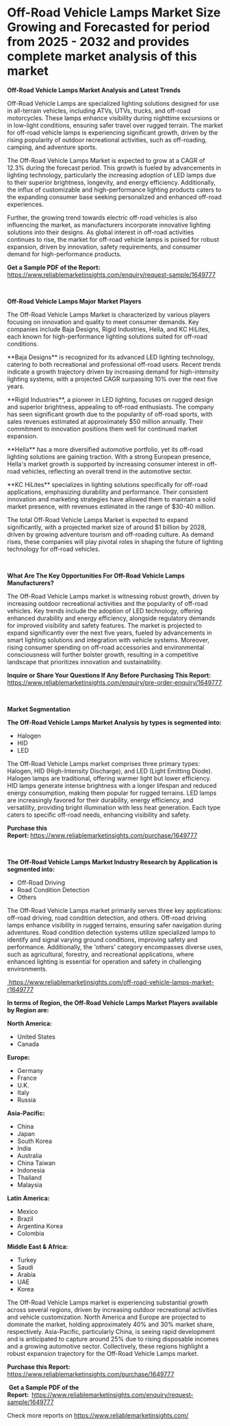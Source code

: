 <p><h1>Off-Road Vehicle Lamps Market Size Growing and Forecasted for period from 2025 - 2032 and provides complete market analysis of this market</h1></p><p><strong>Off-Road Vehicle Lamps Market Analysis and Latest Trends</strong></p>
<p><p>Off-Road Vehicle Lamps are specialized lighting solutions designed for use in all-terrain vehicles, including ATVs, UTVs, trucks, and off-road motorcycles. These lamps enhance visibility during nighttime excursions or in low-light conditions, ensuring safer travel over rugged terrain. The market for off-road vehicle lamps is experiencing significant growth, driven by the rising popularity of outdoor recreational activities, such as off-roading, camping, and adventure sports. </p><p>The Off-Road Vehicle Lamps Market is expected to grow at a CAGR of 12.3% during the forecast period. This growth is fueled by advancements in lighting technology, particularly the increasing adoption of LED lamps due to their superior brightness, longevity, and energy efficiency. Additionally, the influx of customizable and high-performance lighting products caters to the expanding consumer base seeking personalized and enhanced off-road experiences. </p><p>Further, the growing trend towards electric off-road vehicles is also influencing the market, as manufacturers incorporate innovative lighting solutions into their designs. As global interest in off-road activities continues to rise, the market for off-road vehicle lamps is poised for robust expansion, driven by innovation, safety requirements, and consumer demand for high-performance products.</p></p>
<p><strong>Get a Sample PDF of the Report:&nbsp;</strong> <a href="https://www.reliablemarketinsights.com/enquiry/request-sample/1649777?utm_campaign=2642&utm_medium=2&utm_source=Github&utm_content=ia&utm_term=26032025&utm_id=off-road-vehicle-lamps">https://www.reliablemarketinsights.com/enquiry/request-sample/1649777</a></p>
<p>&nbsp;</p>
<p><strong>Off-Road Vehicle Lamps Major Market Players</strong></p>
<p><p>The Off-Road Vehicle Lamps Market is characterized by various players focusing on innovation and quality to meet consumer demands. Key companies include Baja Designs, Rigid Industries, Hella, and KC HiLites, each known for high-performance lighting solutions suited for off-road conditions.</p><p>**Baja Designs** is recognized for its advanced LED lighting technology, catering to both recreational and professional off-road users. Recent trends indicate a growth trajectory driven by increasing demand for high-intensity lighting systems, with a projected CAGR surpassing 10% over the next five years.</p><p>**Rigid Industries**, a pioneer in LED lighting, focuses on rugged design and superior brightness, appealing to off-road enthusiasts. The company has seen significant growth due to the popularity of off-road sports, with sales revenues estimated at approximately $50 million annually. Their commitment to innovation positions them well for continued market expansion.</p><p>**Hella** has a more diversified automotive portfolio, yet its off-road lighting solutions are gaining traction. With a strong European presence, Hella's market growth is supported by increasing consumer interest in off-road vehicles, reflecting an overall trend in the automotive sector.</p><p>**KC HiLites** specializes in lighting solutions specifically for off-road applications, emphasizing durability and performance. Their consistent innovation and marketing strategies have allowed them to maintain a solid market presence, with revenues estimated in the range of $30-40 million.</p><p>The total Off-Road Vehicle Lamps Market is expected to expand significantly, with a projected market size of around $1 billion by 2028, driven by growing adventure tourism and off-roading culture. As demand rises, these companies will play pivotal roles in shaping the future of lighting technology for off-road vehicles.</p></p>
<p>&nbsp;</p>
<p><strong>What Are The Key Opportunities For Off-Road Vehicle Lamps Manufacturers?</strong></p>
<p><p>The Off-Road Vehicle Lamps market is witnessing robust growth, driven by increasing outdoor recreational activities and the popularity of off-road vehicles. Key trends include the adoption of LED technology, offering enhanced durability and energy efficiency, alongside regulatory demands for improved visibility and safety features. The market is projected to expand significantly over the next five years, fueled by advancements in smart lighting solutions and integration with vehicle systems. Moreover, rising consumer spending on off-road accessories and environmental consciousness will further bolster growth, resulting in a competitive landscape that prioritizes innovation and sustainability.</p></p>
<p><strong>Inquire or Share Your Questions If Any Before Purchasing This Report:</strong> <a href="https://www.reliablemarketinsights.com/enquiry/pre-order-enquiry/1649777?utm_campaign=2642&utm_medium=2&utm_source=Github&utm_content=ia&utm_term=26032025&utm_id=off-road-vehicle-lamps">https://www.reliablemarketinsights.com/enquiry/pre-order-enquiry/1649777</a></p>
<p>&nbsp;</p>
<p><strong>Market Segmentation</strong></p>
<p><strong>The Off-Road Vehicle Lamps Market Analysis by types is segmented into:</strong></p>
<p><ul><li>Halogen</li><li>HID</li><li>LED</li></ul></p>
<p><p>The Off-Road Vehicle Lamps market comprises three primary types: Halogen, HID (High-Intensity Discharge), and LED (Light Emitting Diode). Halogen lamps are traditional, offering warmer light but lower efficiency. HID lamps generate intense brightness with a longer lifespan and reduced energy consumption, making them popular for rugged terrains. LED lamps are increasingly favored for their durability, energy efficiency, and versatility, providing bright illumination with less heat generation. Each type caters to specific off-road needs, enhancing visibility and safety.</p></p>
<p><strong>Purchase this Report:&nbsp;</strong><a href="https://www.reliablemarketinsights.com/purchase/1649777?utm_campaign=2642&utm_medium=2&utm_source=Github&utm_content=ia&utm_term=26032025&utm_id=off-road-vehicle-lamps">https://www.reliablemarketinsights.com/purchase/1649777</a></p>
<p>&nbsp;</p>
<p><strong>The Off-Road Vehicle Lamps Market Industry Research by Application is segmented into:</strong></p>
<p><ul><li>Off-Road Driving</li><li>Road Condition Detection</li><li>Others</li></ul></p>
<p><p>The Off-Road Vehicle Lamps market primarily serves three key applications: off-road driving, road condition detection, and others. Off-road driving lamps enhance visibility in rugged terrains, ensuring safer navigation during adventures. Road condition detection systems utilize specialized lamps to identify and signal varying ground conditions, improving safety and performance. Additionally, the 'others' category encompasses diverse uses, such as agricultural, forestry, and recreational applications, where enhanced lighting is essential for operation and safety in challenging environments.</p></p>
<p><a href="https://www.reliablemarketinsights.com/off-road-vehicle-lamps-market-r1649777?utm_campaign=2642&utm_medium=2&utm_source=Github&utm_content=ia&utm_term=26032025&utm_id=off-road-vehicle-lamps">&nbsp;https://www.reliablemarketinsights.com/off-road-vehicle-lamps-market-r1649777</a></p>
<p><strong>In terms of Region, the Off-Road Vehicle Lamps Market Players available by Region are:</strong></p>
<p>
    <p> <strong> North America: </strong>
        <ul>
            <li>United States</li>
            <li>Canada</li>
        </ul>
        </p> 
    <p> <strong> Europe: </strong>
        <ul>
            <li>Germany</li>
            <li>France</li>
            <li>U.K.</li>
            <li>Italy</li>
            <li>Russia</li>
        </ul>
        </p> 
    <p> <strong> Asia-Pacific: </strong>
        <ul>
            <li>China</li>
            <li>Japan</li>
            <li>South Korea</li>
            <li>India</li>
            <li>Australia</li>
            <li>China Taiwan</li>
            <li>Indonesia</li>
            <li>Thailand</li>
            <li>Malaysia</li>
        </ul>
        </p> 
    <p> <strong> Latin America: </strong>
        <ul>
            <li>Mexico</li>
            <li>Brazil</li>
            <li>Argentina Korea</li>
            <li>Colombia</li>
        </ul>
        </p> 
    <p> <strong> Middle East & Africa: </strong>
        <ul>
            <li>Turkey</li>
            <li>Saudi</li>
            <li>Arabia</li>
            <li>UAE</li>
            <li>Korea</li>
        </ul>
    </p>
    </p>
<p><p>The Off-Road Vehicle Lamps market is experiencing substantial growth across several regions, driven by increasing outdoor recreational activities and vehicle customization. North America and Europe are projected to dominate the market, holding approximately 40% and 30% market share, respectively. Asia-Pacific, particularly China, is seeing rapid development and is anticipated to capture around 25% due to rising disposable incomes and a growing automotive sector. Collectively, these regions highlight a robust expansion trajectory for the Off-Road Vehicle Lamps market.</p></p>
<p><strong>Purchase this Report: </strong><a href="https://www.reliablemarketinsights.com/purchase/1649777?utm_campaign=2642&utm_medium=2&utm_source=Github&utm_content=ia&utm_term=26032025&utm_id=off-road-vehicle-lamps">https://www.reliablemarketinsights.com/purchase/1649777</a></p>
<p>&nbsp;<strong>Get a Sample PDF of the Report:&nbsp;&nbsp;</strong><a href="https://www.reliablemarketinsights.com/enquiry/request-sample/1649777?utm_campaign=2642&utm_medium=2&utm_source=Github&utm_content=ia&utm_term=26032025&utm_id=off-road-vehicle-lamps">https://www.reliablemarketinsights.com/enquiry/request-sample/1649777</a></p>
<p><strong></strong></p>
<p>Check more reports on <a href="https://www.reliablemarketinsights.com/?utm_campaign=2642&utm_medium=2&utm_source=Github&utm_content=ia&utm_term=26032025&utm_id=off-road-vehicle-lamps">https://www.reliablemarketinsights.com/</a></p>